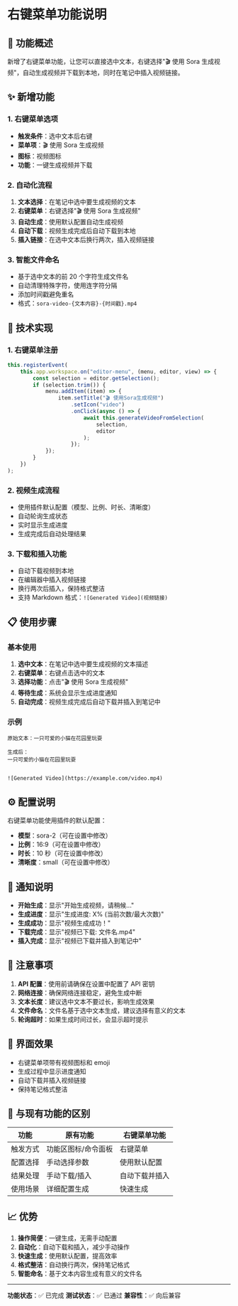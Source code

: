 # 右键菜单功能说明

## 🎯 功能概述

新增了右键菜单功能，让您可以直接选中文本，右键选择"🎬 使用 Sora 生成视频"，自动生成视频并下载到本地，同时在笔记中插入视频链接。

## ✨ 新增功能

### 1. 右键菜单选项

-   **触发条件**：选中文本后右键
-   **菜单项**：🎬 使用 Sora 生成视频
-   **图标**：视频图标
-   **功能**：一键生成视频并下载

### 2. 自动化流程

1. **文本选择**：在笔记中选中要生成视频的文本
2. **右键菜单**：右键选择"🎬 使用 Sora 生成视频"
3. **自动生成**：使用默认配置自动生成视频
4. **自动下载**：视频生成完成后自动下载到本地
5. **插入链接**：在选中文本后换行两次，插入视频链接

### 3. 智能文件命名

-   基于选中文本的前 20 个字符生成文件名
-   自动清理特殊字符，使用连字符分隔
-   添加时间戳避免重名
-   格式：`sora-video-{文本内容}-{时间戳}.mp4`

## 🔧 技术实现

### 1. 右键菜单注册

```typescript
this.registerEvent(
	this.app.workspace.on("editor-menu", (menu, editor, view) => {
		const selection = editor.getSelection();
		if (selection.trim()) {
			menu.addItem((item) => {
				item.setTitle("🎬 使用Sora生成视频")
					.setIcon("video")
					.onClick(async () => {
						await this.generateVideoFromSelection(
							selection,
							editor
						);
					});
			});
		}
	})
);
```

### 2. 视频生成流程

-   使用插件默认配置（模型、比例、时长、清晰度）
-   自动轮询生成状态
-   实时显示生成进度
-   生成完成后自动处理结果

### 3. 下载和插入功能

-   自动下载视频到本地
-   在编辑器中插入视频链接
-   换行两次后插入，保持格式整洁
-   支持 Markdown 格式：`![Generated Video](视频链接)`

## 📋 使用步骤

### 基本使用

1. **选中文本**：在笔记中选中要生成视频的文本描述
2. **右键菜单**：右键点击选中的文本
3. **选择功能**：点击"🎬 使用 Sora 生成视频"
4. **等待生成**：系统会显示生成进度通知
5. **自动完成**：视频生成完成后自动下载并插入到笔记中

### 示例

```
原始文本：一只可爱的小猫在花园里玩耍

生成后：
一只可爱的小猫在花园里玩耍


![Generated Video](https://example.com/video.mp4)

```

## ⚙️ 配置说明

右键菜单功能使用插件的默认配置：

-   **模型**：sora-2（可在设置中修改）
-   **比例**：16:9（可在设置中修改）
-   **时长**：10 秒（可在设置中修改）
-   **清晰度**：small（可在设置中修改）

## 🔔 通知说明

-   **开始生成**：显示"开始生成视频，请稍候..."
-   **生成进度**：显示"生成进度: X% (当前次数/最大次数)"
-   **生成成功**：显示"视频生成成功！"
-   **下载完成**：显示"视频已下载: 文件名.mp4"
-   **插入完成**：显示"视频已下载并插入到笔记中"

## 🚨 注意事项

1. **API 配置**：使用前请确保在设置中配置了 API 密钥
2. **网络连接**：确保网络连接稳定，避免生成中断
3. **文本长度**：建议选中文本不要过长，影响生成效果
4. **文件命名**：文件名基于选中文本生成，建议选择有意义的文本
5. **轮询超时**：如果生成时间过长，会显示超时提示

## 🎨 界面效果

-   右键菜单项带有视频图标和 emoji
-   生成过程中显示进度通知
-   自动下载并插入视频链接
-   保持笔记格式整洁

## 🔄 与现有功能的区别

| 功能     | 原有功能            | 右键菜单功能   |
| -------- | ------------------- | -------------- |
| 触发方式 | 功能区图标/命令面板 | 右键菜单       |
| 配置选择 | 手动选择参数        | 使用默认配置   |
| 结果处理 | 手动下载/插入       | 自动下载并插入 |
| 使用场景 | 详细配置生成        | 快速生成       |

## 📈 优势

1. **操作简便**：一键生成，无需手动配置
2. **自动化**：自动下载和插入，减少手动操作
3. **快速生成**：使用默认配置，提高效率
4. **格式整洁**：自动换行两次，保持笔记格式
5. **智能命名**：基于文本内容生成有意义的文件名

---

**功能状态**：✅ 已完成
**测试状态**：✅ 已通过
**兼容性**：✅ 向后兼容
